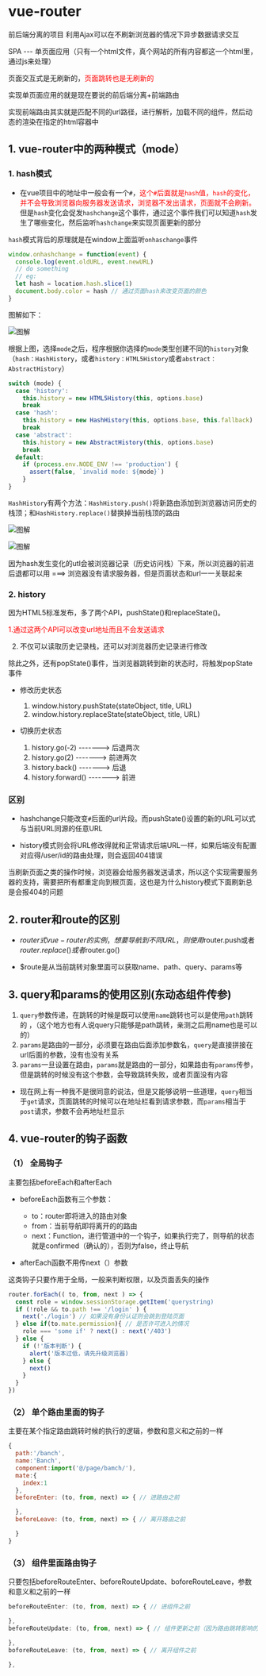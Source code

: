 # vue-router

前后端分离的项目 利用Ajax可以在不刷新浏览器的情况下异步数据请求交互

SPA --- 单页面应用（只有一个html文件，真个网站的所有内容都这一个html里，通过js来处理）

页面交互式是无刷新的，<font color=red>页面跳转也是无刷新的</font>

实现单页面应用的就是现在要说的前后端分离+前端路由

实现前端路由其实就是匹配不同的url路径，进行解析，加载不同的组件，然后动态的渲染在指定的html容器中

## 1. vue-router中的两种模式（mode）

### 1. hash模式

* 在vue项目中的地址中一般会有一个`#`，<font color=red>这个`#`后面就是`hash`值，`hash`的变化，并不会导致浏览器向服务器发送请求，浏览器不发出请求，页面就不会刷新。</font> 但是`hash`变化会促发`hashchange`这个事件，通过这个事件我们可以知道`hash`发生了哪些变化，然后监听`hashchange`来实现页面更新的部分

`hash`模式背后的原理就是在window上面监听`onhaschange`事件

```js
window.onhashchange = function(event) {
  console.log(event.oldURL, event.newURL)
  // do something 
  // eg:
  let hash = location.hash.slice(1)
  document.body.color = hash // 通过页面hash来改变页面的颜色
}
```

图解如下：

![图解](../.vuepress/public/img/vue/router.png)

根据上图，选择`mode`之后，程序根据你选择的`mode`类型创建不同的`history`对象（`hash：HashHistory`，或者`history：HTML5History`或者`abstract：AbstractHistory`）

```js
switch (mode) {
  case 'history':
    this.history = new HTML5History(this, options.base)
    break
  case 'hash':
    this.history = new HashHistory(this, options.base, this.fallback)
    break
  case 'abstract':
    this.history = new AbstractHistory(this, options.base)
    break
  default:
    if (process.env.NODE_ENV !== 'production') {
      assert(false, `invalid mode: ${mode}`)
    }
}
```

`HashHistory`有两个方法：`HashHistory.push()`将新路由添加到浏览器访问历史的栈顶；和`HashHistory.replace()`替换掉当前栈顶的路由

![图解](../.vuepress/public/img/vue/hash-push.png)

![图解](../.vuepress/public/img/vue/hash-replace.png)

因为hash发生变化的utl会被浏览器记录（历史访问栈）下来，所以浏览器的前进后退都可以用 ===> 浏览器没有请求服务器，但是页面状态和url一一关联起来

### 2. history

因为HTML5标准发布，多了两个API，pushState()和replaceState()。

<font color=red>1.通过这两个API可以改变url地址而且不会发送请求</font>

2. 不仅可以读取历史记录栈，还可以对浏览器历史记录进行修改

除此之外，还有popState()事件，当浏览器跳转到新的状态时，将触发popState事件

* 修改历史状态

  1. window.history.pushState(stateObject, title, URL)
  2. window.history.replaceState(stateObject, title, URL)

* 切换历史状态

  1. history.go(-2) -------> 后退两次
  2. history.go(2) -------> 前进两次
  3. history.back() -------> 后退
  4. history.forward() -------> 前进

### 区别

  * hashchange只能改变`#`后面的url片段。而pushState()设置的新的URL可以式与当前URL同源的任意URL

  * history模式则会将URL修改得就和正常请求后端URL一样，如果后端没有配置对应得/user/id的路由处理，则会返回404错误

当刷新页面之类的操作时候，浏览器会给服务器发送请求，所以这个实现需要服务器的支持，需要把所有都重定向到根页面，这也是为什么history模式下面刷新总是会报404的问题

## 2. router和route的区别

* $router式vue-router的实例，想要导航到不同URL，则使用$router.push或者$router.replace()或者$router.go()

* $route是从当前跳转对象里面可以获取name、path、query、params等

## 3. query和params的使用区别(东动态组件传参)

1. `query`参数传递，在跳转的时候是既可以使用`name`跳转也可以是使用`path`跳转的 ，（这个地方也有人说query只能够是path跳转，亲测之后用name也是可以的）
2. `params`是路由的一部分，必须要在路由后面添加参数名，`query`是直接拼接在url后面的参数，没有也没有关系
3. `params`一旦设置在路由，`params`就是路由的一部分，如果路由有`params`传参，但是跳转的时候没有这个参数，会导致跳转失败，或者页面没有内容

* 现在网上有一种我不是很同意的说法，但是又能够说明一些道理，`query`相当于`get`请求，页面跳转的时候可以在地址栏看到请求参数，而`params`相当于`post`请求，参数不会再地址栏显示

## 4. vue-router的钩子函数

### （1） 全局钩子

主要包括beforeEach和afterEach

* beforeEach函数有三个参数：

  * to：router即将进入的路由对象
  * from：当前导航即将离开的的路由
  * next：Function，进行管道中的一个钩子，如果执行完了，则导航的状态就是confirmed（确认的），否则为false，终止导航

* afterEach函数不用传next（）参数

这类钩子只要作用于全局，一般来判断权限，以及页面丢失的操作

```js
router.forEach(( to, from, next ) => {
  const role = window.sessionStorage.getItem('querystring)
  if (!role && to.path !== '/login' ) {
    next('./login') // 如果没有身份认证则会跳到登陆页面
  } else if(to.mate.permission){ // 是否许可进入的情况
    role === 'some if' ? next() : next('/403')
  } else {
    if (!'版本判断') {
      alert('版本过低，请先升级浏览器)
    } else {
      next()
    }
  }
})
```

### （2） 单个路由里面的钩子

主要在某个指定路由跳转时候的执行的逻辑，参数和意义和之前的一样

```js
{
  path:'/banch',
  name:'Banch',
  component:import('@/page/bamch/'),
  mate:{
    index:1
  },
  beforeEnter: (to, from, next) => { // 进路由之前

  },
  beforeLeave: (to, from, next) => { // 离开路由之前

  }
}
```

### （3） 组件里面路由钩子

只要包括beforeRouteEnter、beforeRouteUpdate、boforeRouteLeave，参数和意义和之前的一样

```js
beforeRouteEnter: (to, from, next) => { // 进组件之前

},
beforeRouteUpdate: (to, from, next) => { // 组件更新之前（因为路由跳转影响的组件更新）

},
boforeRouteLeave: (to, from, next) => { // 离开组件之前

},
```

<back-to-top />

